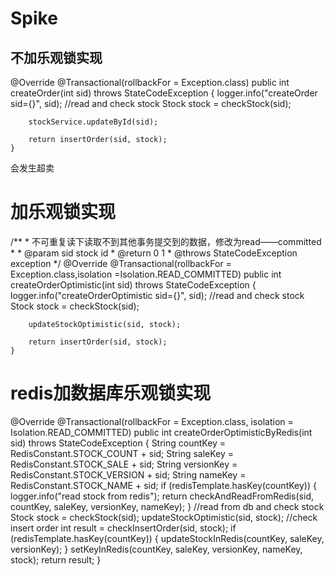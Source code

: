 # Spike
## 不加乐观锁实现
@Override
@Transactional(rollbackFor = Exception.class)
public int createOrder(int sid) throws StateCodeException 
{
        logger.info("createOrder sid={}", sid);
        //read and check stock
        Stock stock = checkStock(sid);

        stockService.updateById(sid);

        return insertOrder(sid, stock);
    }
    
会发生超卖

# 加乐观锁实现
/**
     * 不可重复读下读取不到其他事务提交到的数据，修改为read——committed
     *
     * @param sid stock id
     * @return 0 1
     * @throws StateCodeException exception
     */
@Override
@Transactional(rollbackFor = Exception.class,isolation =Isolation.READ_COMMITTED)
    public int createOrderOptimistic(int sid) throws StateCodeException {
        logger.info("createOrderOptimistic sid={}", sid);
        //read and check stock
        Stock stock = checkStock(sid);

        updateStockOptimistic(sid, stock);

        return insertOrder(sid, stock);
    }
    
# redis加数据库乐观锁实现
@Override
    @Transactional(rollbackFor = Exception.class, isolation = Isolation.READ_COMMITTED)
    public int createOrderOptimisticByRedis(int sid) throws StateCodeException {
        String countKey = RedisConstant.STOCK_COUNT + sid;
        String saleKey = RedisConstant.STOCK_SALE + sid;
        String versionKey = RedisConstant.STOCK_VERSION + sid;
        String nameKey = RedisConstant.STOCK_NAME + sid;
        if (redisTemplate.hasKey(countKey)) {
            logger.info("read stock from redis");
            return checkAndReadFromRedis(sid, countKey, saleKey, versionKey, nameKey);
        }
        //read from db and check stock
        Stock stock = checkStock(sid);
        updateStockOptimistic(sid, stock);
        //check insert order
        int result = checkInsertOrder(sid, stock);
        if (redisTemplate.hasKey(countKey)) {
            updateStockInRedis(countKey, saleKey, versionKey);
        }
        setKeyInRedis(countKey, saleKey, versionKey, nameKey, stock);
        return result;
    }
